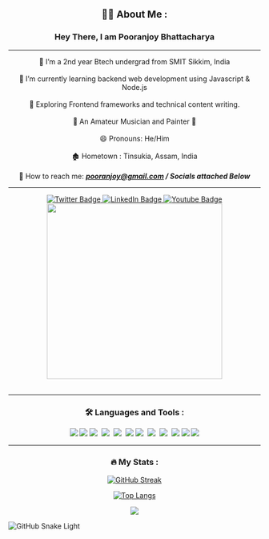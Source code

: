 <h3>
<div align="center">
  
### :man_technologist: About Me :
  
</div>
    </h3>
<div align="center">
  

  ### Hey There, I am Pooranjoy Bhattacharya

  </div>

---

<div align="center">
  
   :pushpin: I’m a 2nd year Btech undergrad from SMIT Sikkim,	India<br><br>
   :orange_heart: I’m currently learning backend web development using Javascript & Node.js<br><br>
  :seedling: Exploring Frontend frameworks and technical content writing.<br><br>
  :musical_note: An Amateur Musician and Painter 	:art:<br><br>
  😄 Pronouns: He/Him<br><br>
 :derelict_house: Hometown : Tinsukia, Assam, India<br><br>
 :email: How to reach me: ***pooranjoy@gmail.com / Socials attached Below***<br>

  </div>
  
---

<div id="badges" align="center">
  <a href="https://www.instagram.com/pooranjoyz_.ig/">
    <img src="https://img.shields.io/badge/Instagram-red?style=for-the-badge&logo=instagram&logoColor=white" alt="Twitter Badge"/>
  </a>
  <a href="https://www.linkedin.com/in/pooranjoy-bhattacharya-baa23721a">
    <img src="https://img.shields.io/badge/LinkedIn-blue?style=for-the-badge&logo=linkedin&logoColor=white" alt="LinkedIn Badge"/>
  </a>
  <a href="https://www.youtube.com/channel/UC3GaF-DlWwuManxfq0QJ0XA">
    <img src="https://img.shields.io/badge/YouTube-red?style=for-the-badge&logo=youtube&logoColor=white" alt="Youtube Badge"/>
  </a>
</div>
<div align="center">
  <img src="https://media.giphy.com/media/dWesBcTLavkZuG35MI/giphy.gif" width="350"/>
</div>
<br>
<div align="center">
<img src="https://komarev.com/ghpvc/?username=pooranjoyb&style=flat-square&color=blue" alt=""/>
</div>

---

<div align="center">
  
### :hammer_and_wrench: Languages and Tools :
  
</div>
<div align="center">
  <img src="https://img.shields.io/badge/c-%2300599C.svg?style=for-the-badge&logo=c&logoColor=white"/>
  <img src="https://img.shields.io/badge/c++-%2300599C.svg?style=for-the-badge&logo=c%2B%2B&logoColor=white" />
  <img src="https://img.shields.io/badge/html5-%23E34F26.svg?style=for-the-badge&logo=html5&logoColor=white" />&nbsp;
  <img src="https://img.shields.io/badge/css3-%231572B6.svg?style=for-the-badge&logo=css3&logoColor=white" />&nbsp; 
  <img src="https://img.shields.io/badge/javascript-%23323330.svg?style=for-the-badge&logo=javascript&logoColor=%23F7DF1E" />&nbsp;
  <img src="https://img.shields.io/badge/react-%2320232a.svg?style=for-the-badge&logo=react&logoColor=%2361DAFB" />
  <img src="https://img.shields.io/badge/bootstrap-%23563D7C.svg?style=for-the-badge&logo=bootstrap&logoColor=white" />&nbsp;
  <img src="https://img.shields.io/badge/mysql-%2300f.svg?style=for-the-badge&logo=mysql&logoColor=white" />&nbsp;
  <img src="https://img.shields.io/badge/node.js-6DA55F?style=for-the-badge&logo=node.js&logoColor=white" />&nbsp;
  <img src="https://img.shields.io/badge/git-%23F05033.svg?style=for-the-badge&logo=git&logoColor=white" />
  <img src="https://img.shields.io/badge/github-%23121011.svg?style=for-the-badge&logo=github&logoColor=white" />
    <img src="https://img.shields.io/badge/Visual%20Studio%20Code-0078d7.svg?style=for-the-badge&logo=visual-studio-code" />
</div>

---
<div align="center">
  
### :fire: My Stats :
  
 </div>
 
<div align="center">
  
[![GitHub Streak](https://github-readme-streak-stats.herokuapp.com?user=pooranjoyb&hide_border=true&date_format=M%20j%5B%2C%20Y%5D)](https://git.io/streak-stats)

[![Top Langs](https://github-readme-stats.vercel.app/api/top-langs/?username=pooranjoyb&layout=compact&theme=default)](https://github.com/anuraghazra/github-readme-stats)

![](https://raw.githubusercontent.com/pooranjoyb/github-stats/master/generated/overview.svg)

</div>

![GitHub Snake Light](github-snake.svg#gh-light-mode-only)
